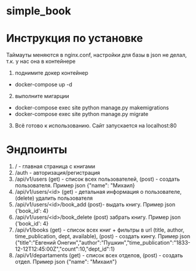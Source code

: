 # simple_book

# Инструкция по установке
Таймауты меняются в nginx.conf, настройки для базы в json не делал, т.к. у нас она в контейнере
1. поднимите докер контейнер
  * docker-compose up -d
2. выполните мигарции 
  * docker-compose exec site python manage.py makemigrations 
  * docker-compose exec site python manage.py migrate
3. Всё готово к использованию. Сайт запускается на localhost:80

# Эндпоинты
1. / - главная страница с книгами
2. /auth - авторизация/регистрация
3. /api/v1/users (get) - список всех пользователей, (post) - создать пользователя. Пример json {"name": "Михаил}
4. /api/v1/users/\<id\> (get) - детальная информация о пользователе, (delete) удалить пользователя
5. /api/v1/users/\<id\>/book_add (post)- выдать книгу. Пример json {'book_id': 4}
6. /api/v1/users/\<id\>/book_delete (post) забрать книгу. Пример json {'book_id': 4}
7. /api/v1/books (get) - список всех книг + фильтры в url (title, author, time_publication, dept, available), (post) - создать кингу. Пример json {"title":"Евгений Онегин","author":"Пушкин","time_publication":"1833-12-12T12:45:00Z","count":10,"dept_id":1}
8. /api/v1/departaments (get) - список всех отделов, (post) - создать отдел. Пример json {"name": "Михаил"}
